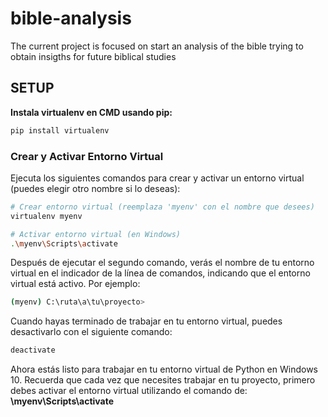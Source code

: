 # bible-analysis

The current project is focused on start an analysis of the bible trying to obtain insigths for future biblical studies

## SETUP

**Instala virtualenv en CMD usando pip:**
   ```bash
   pip install virtualenv
   ```

### Crear y Activar Entorno Virtual

Ejecuta los siguientes comandos para crear y activar un entorno virtual (puedes elegir otro nombre si lo deseas):

```bash
# Crear entorno virtual (reemplaza 'myenv' con el nombre que desees)
virtualenv myenv
```
```bash
# Activar entorno virtual (en Windows)
.\myenv\Scripts\activate
```

Después de ejecutar el segundo comando, verás el nombre de tu entorno virtual en el indicador de la línea de comandos, indicando que el entorno virtual está activo. Por ejemplo:

```bash
(myenv) C:\ruta\a\tu\proyecto>
```

Cuando hayas terminado de trabajar en tu entorno virtual, puedes desactivarlo con el siguiente comando:

```bash
deactivate
```
Ahora estás listo para trabajar en tu entorno virtual de Python en Windows 10. Recuerda que cada vez que necesites trabajar en tu proyecto, primero debes activar el entorno virtual utilizando el comando de: 
**\myenv\Scripts\activate**